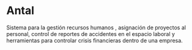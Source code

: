 # Antal
Sistema para la gestión recursos humanos , asignación de proyectos al personal, control de reportes de accidentes en el espacio laboral y herramientas para controlar crisis financieras dentro de una empresa. 
